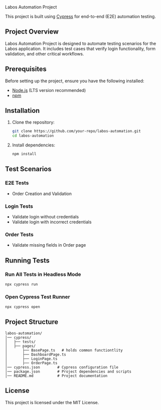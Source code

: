 Labos Automation Project

This project is built using [Cypress](https://www.cypress.io/) for end-to-end (E2E) automation testing.

## Project Overview

Labos Automation Project is designed to automate testing scenarios for the Labos application. It includes test cases that verify login functionality, form validation, and other critical workflows.

## Prerequisites

Before setting up the project, ensure you have the following installed:

- [Node.js](https://nodejs.org/) (LTS version recommended)
- [npm](https://www.npmjs.com/)

## Installation

1. Clone the repository:
   ```sh
   git clone https://github.com/your-repo/labos-automation.git
   cd labos-automation
   ```
2. Install dependencies:
   ```sh
   npm install
   ```

## Test Scenarios

### E2E Tests

- Order Creation and Validation

### Login Tests

- Validate login without credentials
- Validate login with incorrect credentials

### Order Tests

- Validate missing fields in Order page

  

## Running Tests

### Run All Tests in Headless Mode

```sh
npx cypress run
```

### Open Cypress Test Runner

```sh
npx cypress open
```

## Project Structure

```
labos-automation/
│── cypress/
│   ├── tests/            
│   ├── pages/
│       ├── BasePage.ts   # holds common functiontlity
│       ├── DashboardPage.ts
│       ├── LoginPage.ts
│       ├── OrderPage.ts          
│── cypress.json        # Cypress configuration file
│── package.json        # Project dependencies and scripts
│── README.md           # Project documentation
```

## License

This project is licensed under the MIT License.

